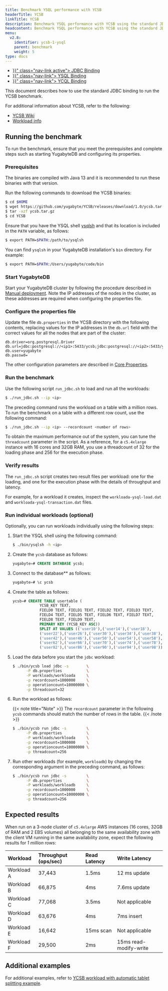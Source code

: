 ```yaml
---
title: Benchmark YSQL performance with YCSB
headerTitle: YCSB
linkTitle: YCSB
description: Benchmark YSQL performance with YCSB using the standard JDBC binding.
headcontent: Benchmark YSQL performance with YCSB using the standard JDBC binding.
menu:
  v2.8:
    identifier: ycsb-1-ysql
    parent: benchmark
    weight: 5
type: docs
---
```


<ul class="nav nav-tabs-alt nav-tabs-yb">

  <li >
    <a href="{{< relref "./ycsb-jdbc.md" >}}" class="nav-link active">
      <i class="icon-postgres" aria-hidden="true"></i>
      JDBC Binding
    </a>
  </li>

  <li >
    <a href="{{< relref "./ycsb-ysql.md" >}}" class="nav-link">
      <i class="icon-postgres" aria-hidden="true"></i>
      YSQL Binding
    </a>
  </li>

  <li >
    <a href="{{< relref "./ycsb-ycql.md" >}}" class="nav-link">
      <i class="icon-cassandra" aria-hidden="true"></i>
      YCQL Binding
    </a>
  </li>

</ul>

This document describes how to use the standard JDBC binding to run the YCSB benchmark.

For additional information about YCSB, refer to the following:

* [YCSB Wiki](https://github.com/brianfrankcooper/YCSB/wiki)
* [Workload info](https://github.com/brianfrankcooper/YCSB/wiki/Core-Workloads)

## Running the benchmark

To run the benchmark, ensure that you meet the prerequisites and complete steps such as starting YugabyteDB and configuring its properties.

### Prerequisites

The binaries are compiled with Java 13 and it is recommended to run these binaries with that version.

Run the following commands to download the YCSB binaries:

```sh
$ cd $HOME
$ wget https://github.com/yugabyte/YCSB/releases/download/1.0/ycsb.tar.gz
$ tar -xzf ycsb.tar.gz
$ cd YCSB
```

Ensure that you have the YSQL shell [ysqlsh](../../admin/ysqlsh/) and that its location is included in the `PATH` variable, as follows:

```sh
$ export PATH=$PATH:/path/to/ysqlsh
```

You can find `ysqlsh` in your YugabyteDB installation's `bin` directory. For example:

```sh
$ export PATH=$PATH:/Users/yugabyte/code/bin
```

### Start YugabyteDB

Start your YugabyteDB cluster by following the procedure described in [Manual deployment](../../deploy/manual-deployment/). Note the IP addresses of the nodes in the cluster, as these addresses are required when configuring the properties file.

### Configure the properties file

Update the file `db.properties` in the YCSB directory with the following contents, replacing values for the IP addresses in the `db.url` field with the correct values for all the nodes that are part of the cluster:

```properties
db.driver=org.postgresql.Driver
db.url=jdbc:postgresql://<ip1>:5433/ycsb;jdbc:postgresql://<ip2>:5433/ycsb;jdbc:postgresql://<ip3>:5433/ycsb;
db.user=yugabyte
db.passwd=
```

The other configuration parameters are described in [Core Properties](https://github.com/brianfrankcooper/YCSB/wiki/Core-Properties).

### Run the benchmark

Use the following script `run_jdbc.sh` to load and run all the workloads:

```sh
$ ./run_jdbc.sh --ip <ip>
```

The preceding command runs the workload on a table with a million rows. To run the benchmark on a table with a different row count, use the following command:

```sh
$ ./run_jdbc.sh --ip <ip> --recordcount <number of rows>
```

To obtain the maximum performance out of the system, you can tune the `threadcount` parameter in the script. As a reference, for a `c5.4xlarge` instance with 16 cores and 32GB RAM, you use a threadcount of 32 for the loading phase and 256 for the execution phase.

### Verify results

The `run_jdbc.sh` script creates two result files per workload: one for the loading, and one for the execution phase with the details of throughput and latency.

For example, for a workload it creates, inspect the `workloada-ysql-load.dat` and `workloada-ysql-transaction.dat` files.

### Run individual workloads (optional)

Optionally, you can run workloads individually using the following steps:

1. Start the YSQL shell using the following command:

    ```sh
    $ ./bin/ysqlsh -h <ip>
    ```

1. Create the `ycsb` database as follows:

    ```sql
    yugabyte=# CREATE DATABASE ycsb;
    ```

1. Connect to the database** as follows:

    ```sql
    yugabyte=# \c ycsb
    ```

1. Create the table as follows:

    ```sql
    ycsb=# CREATE TABLE usertable (
                YCSB_KEY TEXT,
                FIELD0 TEXT, FIELD1 TEXT, FIELD2 TEXT, FIELD3 TEXT,
                FIELD4 TEXT, FIELD5 TEXT, FIELD6 TEXT, FIELD7 TEXT,
                FIELD8 TEXT, FIELD9 TEXT,
                PRIMARY KEY (YCSB_KEY ASC))
                SPLIT AT VALUES (('user10'),('user14'),('user18'),
                ('user22'),('user26'),('user30'),('user34'),('user38'),
                ('user42'),('user46'),('user50'),('user54'),('user58'),
                ('user62'),('user66'),('user70'),('user74'),('user78'),
                ('user82'),('user86'),('user90'),('user94'),('user98'));
    ```

1. Load the data before you start the `jdbc` workload:

    ```sh
    $ ./bin/ycsb load jdbc -s        \
          -P db.properties           \
          -P workloads/workloada     \
          -p recordcount=1000000     \
          -p operationcount=10000000 \
          -p threadcount=32
    ```

1. Run the workload as follows:

    {{< note title="Note" >}}
The `recordcount` parameter in the following `ycsb` commands should match the number of rows in the table.
    {{< /note >}}

    ```sh
    $ ./bin/ycsb run jdbc -s         \
          -P db.properties           \
          -P workloads/workloada     \
          -p recordcount=1000000     \
          -p operationcount=10000000 \
          -p threadcount=256
    ```

1. Run other workloads (for example, `workloadb`) by changing the corresponding argument in the preceding command, as follows:

    ```sh
    $ ./bin/ycsb run jdbc -s         \
          -P db.properties           \
          -P workloads/workloadb     \
          -p recordcount=1000000     \
          -p operationcount=10000000 \
          -p threadcount=256
    ```

## Expected results

When run on a 3-node cluster of `c5.4xlarge` AWS instances (16 cores, 32GB of RAM and 2 EBS volumes) all belonging to the same availability zone with the client VM running in the same availability zone, expect the following results for _1 million rows_:

| Workload | Throughput (ops/sec) | Read Latency | Write Latency |
| :------- | :------------------- | :----------- | :------------ |
| Workload A | 37,443 | 1.5ms | 12 ms update |
| Workload B | 66,875 | 4ms | 7.6ms update |
| Workload C | 77,068 | 3.5ms | Not applicable |
| Workload D | 63,676 | 4ms | 7ms insert |
| Workload E | 16,642 | 15ms scan | Not applicable |
| Workload F | 29,500 | 2ms | 15ms read-modify-write |

## Additional examples

For additional examples, refer to [YCSB workload with automatic tablet splitting example](../../architecture/docdb-sharding/tablet-splitting/#ycsb-workload-with-automatic-tablet-splitting-example).
